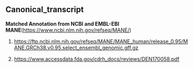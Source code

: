 
## Canonical_transcript

**Matched Annotation from NCBI and EMBL-EBI MANE**(https://www.ncbi.nlm.nih.gov/refseq/MANE/)

1. https://ftp.ncbi.nlm.nih.gov/refseq/MANE/MANE_human/release_0.95/MANE.GRCh38.v0.95.select_ensembl_genomic.gff.gz


2. https://www.accessdata.fda.gov/cdrh_docs/reviews/DEN170058.pdf

